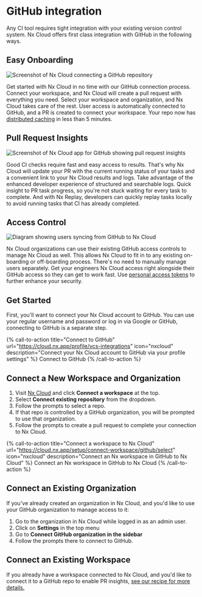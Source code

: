 # GitHub integration

Any CI tool requires tight integration with your existing version control system. Nx Cloud offers first class integration with GitHub in the following ways.

## Easy Onboarding

![Screenshot of Nx Cloud connecting a GitHub repository](/nx-cloud/features/github-onboarding.avif)

Get started with Nx Cloud in no time with our GitHub connection process. Connect your workspace, and Nx Cloud will create a pull request with everything you need. Select your workspace and organization, and Nx Cloud takes care of the rest. User access is automatically connected to GitHub, and a PR is created to connect your workspace. Your repo now has [distributed caching](/ci/features/remote-cache) in less than 5 minutes.

## Pull Request Insights

![Screenshot of Nx Cloud app for GitHub showing pull request insights](/nx-cloud/features/github-pr-bot.avif)

Good CI checks require fast and easy access to results. That's why Nx Cloud will update your PR with the current running status of your tasks and a convenient link to your Nx Cloud results and logs. Take advantage of the enhanced developer experience of structured and searchable logs. Quick insight to PR task progress, so you're not stuck waiting for every task to complete. And with Nx Replay, developers can quickly replay tasks locally to avoid running tasks that CI has already completed.

## Access Control

![Diagram showing users syncing from GitHub to Nx Cloud](/nx-cloud/features/github-user-management.avif)

Nx Cloud organizations can use their existing GitHub access controls to manage Nx Cloud as well. This allows Nx Cloud to fit in to any existing on-boarding or off-boarding process. There's no need to manually manage users separately. Get your engineers Nx Cloud access right alongside their GitHub access so they can get to work fast. Use [personal access tokens](/ci/recipes/security/personal-access-tokens) to further enhance your security.

## Get Started

First, you'll want to connect your Nx Cloud account to GitHub. You can use your regular username and password or log in via Google or GitHub, connecting to GitHub is a separate step.

{% call-to-action title="Connect to GitHub" url="https://cloud.nx.app/profile/vcs-integrations" icon="nxcloud" description="Connect your Nx Cloud account to GitHub via your profile settings" %}
Connect to GitHub
{% /call-to-action %}

## Connect a New Workspace and Organization

1. Visit [Nx Cloud](https://cloud.nx.app) and click **Connect a workspace** at the top.
2. Select **Connect existing repository** from the dropdown.
3. Follow the prompts to select a repo.
4. If that repo is controlled by a GitHub organization, you will be prompted to use that organization.
5. Follow the prompts to create a pull request to complete your connection to Nx Cloud.

{% call-to-action title="Connect a workspace to Nx Cloud" url="https://cloud.nx.app/setup/connect-workspace/github/select" icon="nxcloud" description="Connect an Nx workspace in GitHub to Nx Cloud" %}
Connect an Nx workspace in GitHub to Nx Cloud
{% /call-to-action %}

## Connect an Existing Organization

If you've already created an organization in Nx Cloud, and you'd like to use your GitHub organization to manage access to it:

1. Go to the organization in Nx Cloud while logged in as an admin user.
2. Click on **Settings** in the top menu
3. Go to **Connect GitHub organization in the sidebar**
4. Follow the prompts there to connect to GitHub.

## Connect an Existing Workspace

If you already have a workspace connected to Nx Cloud, and you'd like to connect it to a GitHub repo to enable PR insights, [see our recipe for more details.](/ci/recipes/source-control-integration/github)
